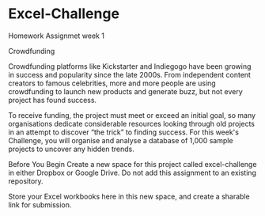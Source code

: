 # Excel-Challenge
Homework Assignmet week 1

Crowdfunding 

Crowdfunding platforms like Kickstarter and Indiegogo have been growing in success and popularity since the late 2000s. From independent content creators to famous celebrities, more and more people are using crowdfunding to launch new products and generate buzz, but not every project has found success.

To receive funding, the project must meet or exceed an initial goal, so many organisations dedicate considerable resources looking through old projects in an attempt to discover “the trick” to finding success. For this week's Challenge, you will organise and analyse a database of 1,000 sample projects to uncover any hidden trends.

Before You Begin
Create a new space for this project called excel-challenge in either Dropbox or Google Drive. Do not add this assignment to an existing repository.

Store your Excel workbooks here in this new space, and create a sharable link for submission.
